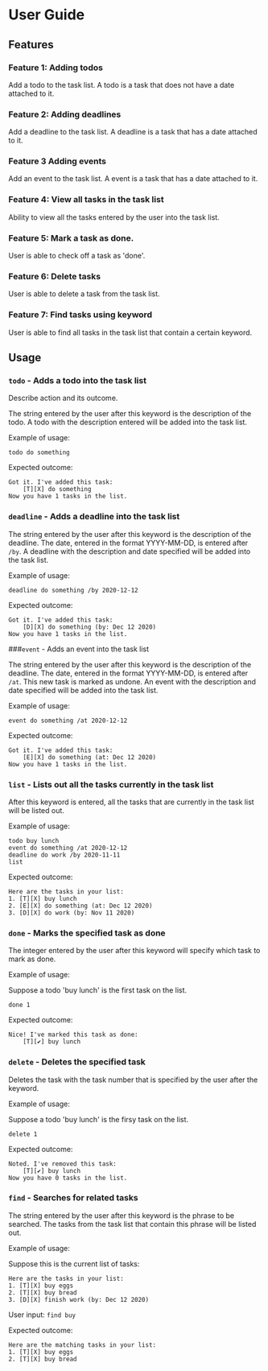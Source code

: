 # User Guide

## Features 

### Feature 1: Adding todos 
Add a todo to the task list. A todo is a task that does not have a date attached to it.

### Feature 2: Adding deadlines

Add a deadline to the task list. A deadline is a task that has a date attached to it. 

### Feature 3 Adding events

Add an event to the task list. A event is a task that has a date attached to it. 

### Feature 4: View all tasks in the task list

Ability to view all the tasks entered by the user into the task list.

### Feature 5: Mark a task as done.

User is able to check off a task as 'done'.

### Feature 6: Delete tasks

User is able to delete a task from the task list.

### Feature 7: Find tasks using keyword

User is able to find all tasks in the task list that contain a certain keyword.

## Usage

### `todo` - Adds a todo into the task list

Describe action and its outcome.

The string entered by the user after this keyword is the description of the todo. A todo with the description entered will be added into the task list.

Example of usage: 

`todo do something`

Expected outcome:

```
Got it. I've added this task:
	[T][X] do something
Now you have 1 tasks in the list.
```



### `deadline` - Adds a deadline into the task list

The string entered by the user after this keyword is the description of the deadline. The date, entered in the format YYYY-MM-DD, is entered after `/by`.   A deadline with the description and date specified will be added into the task list.

Example of usage:

`deadline do something /by 2020-12-12`

Expected outcome:

```
Got it. I've added this task:
	[D][X] do something (by: Dec 12 2020)
Now you have 1 tasks in the list.
```



###`event` - Adds an event into the task list

The string entered by the user after this keyword is the description of the deadline. The date, entered in the format YYYY-MM-DD, is entered after `/at`.  This new task is marked as undone. An event with the description and date specified will be added into the task list.

Example of usage:

`event do something /at 2020-12-12`

Expected outcome:

```
Got it. I've added this task:
	[E][X] do something (at: Dec 12 2020)
Now you have 1 tasks in the list.
```





### `list` - Lists out all the tasks currently in the task list

After this keyword is entered, all the tasks that are currently in the task list will be listed out.

Example of usage: 

```
todo buy lunch
event do something /at 2020-12-12
deadline do work /by 2020-11-11
list
```

Expected outcome:

```
Here are the tasks in your list:
1. [T][X] buy lunch
2. [E][X] do something (at: Dec 12 2020)
3. [D][X] do work (by: Nov 11 2020)
```



### `done` - Marks the specified task as done

The integer entered by the user after this keyword will specify which task to mark as done.

Example of usage:

Suppose a todo 'buy lunch' is the first task on the list.

`done 1`

Expected outcome:

```
Nice! I've marked this task as done:
	[T][✔] buy lunch
```



### `delete` - Deletes the specified task

Deletes the task with the task number that is specified by the user after the keyword.

Example of usage:

Suppose a todo 'buy lunch' is the firsy task on the list.

`delete 1`

Expected outcome:

```
Noted. I've removed this task:
	[T][✔] buy lunch
Now you have 0 tasks in the list.
```



### `find` - Searches for related tasks

The string entered by the user after this keyword is the phrase to be searched. The tasks from the task list that contain this phrase will be listed out.

Example of usage:

Suppose this is the current list of tasks:

```
Here are the tasks in your list:
1. [T][X] buy eggs
2. [T][X] buy bread
3. [D][X] finish work (by: Dec 12 2020)
```

User input: `find buy`

Expected outcome:

```
Here are the matching tasks in your list:
1. [T][X] buy eggs
2. [T][X] buy bread
```



